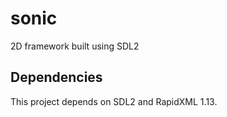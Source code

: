 # sonic
2D framework built using SDL2

## Dependencies
This project depends on SDL2 and RapidXML 1.13.
